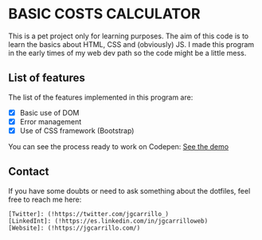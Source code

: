 # BASIC COSTS CALCULATOR

This is a pet project only for learning purposes. The aim of this code is to learn the basics about HTML, CSS and (obviously) JS. I made this program in the early times of my web dev path so the code might be a little mess.

## List of features

The list of the features implemented in this program are:

- [x] Basic use of DOM
- [x] Error management
- [x] Use of CSS framework (Bootstrap)

You can see the process ready to work on Codepen: [See the demo](!https://codepen.io/jgcarrillo/pen/YzPdVBR)

## Contact

If you have some doubts or need to ask something about the dotfiles, feel free to reach me here:

    [Twitter]: (!https://twitter.com/jgcarrillo_)
    [LinkedInt]: (!https://es.linkedin.com/in/jgcarrilloweb)
    [Website]: (!https://jgcarrillo.com/)
